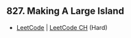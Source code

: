 ## 827. Making A Large Island

-  [LeetCode](https://leetcode.com/problems/making-a-large-island/) | [LeetCode CH](https://leetcode.cn/problems/making-a-large-island/) (Hard)
